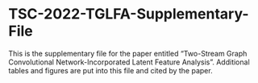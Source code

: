 # TSC-2022-TGLFA-Supplementary-File
This is the supplementary file for the paper entitled “Two-Stream Graph Convolutional Network-Incorporated Latent Feature Analysis”. Additional tables and figures are put into this file and cited by the paper.
